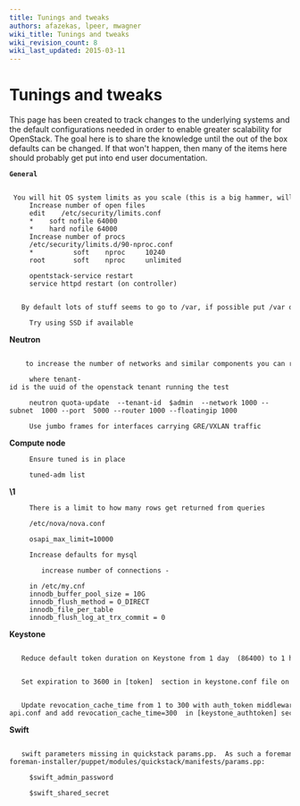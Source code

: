 ```yaml
---
title: Tunings and tweaks
authors: afazekas, lpeer, mwagner
wiki_title: Tunings and tweaks
wiki_revision_count: 8
wiki_last_updated: 2015-03-11
---
```


# Tunings and tweaks

This page has been created to track changes to the underlying systems and the default configurations needed in order to enable greater scalability for OpenStack. The goal here is to share the knowledge until the out of the box defaults can be changed. If that won't happen, then many of the items here should probably get put into end user documentation.

**`General`**

       You will hit OS system limits as you scale (this is a big hammer, will need some tightening for security)
         Increase number of open files
         edit    /etc/security/limits.conf 
         *    soft nofile 64000
         *    hard nofile 64000
         Increase number of procs
         /etc/security/limits.d/90-nproc.conf
         *          soft    nproc     10240
         root       soft    nproc     unlimited

         opentstack-service restart
         service httpd restart (on controller)

         By default lots of stuff seems to go to /var, if possible put /var on a bigger, faster drive

         Try using SSD if available

**Neutron**

          to increase the number of networks and similar components you can run this from the command line

         where tenant-id is the uuid of the openstack tenant running the test

         neutron quota-update  --tenant-id  $admin  --network 1000 --subnet  1000 --port  5000 --router 1000 --floatingip 1000

         Use jumbo frames for interfaces carrying GRE/VXLAN traffic

**Compute node**

         Ensure tuned is in place 

         tuned-adm list

**\1**

         There is a limit to how many rows get returned from queries

         /etc/nova/nova.conf

         osapi_max_limit=10000

         Increase defaults for mysql

            increase number of connections -

         in /etc/my.cnf
         innodb_buffer_pool_size = 10G
         innodb_flush_method = O_DIRECT
         innodb_file_per_table
         innodb_flush_log_at_trx_commit = 0

**Keystone**

         Reduce default token duration on Keystone from 1 day  (86400) to 1 hour (3600)

         Set expiration to 3600 in [token]  section in keystone.conf file on controller. 

         Update revocation_cache_time from 1 to 300 with auth_token middleware. Till this is not changed in the code one need to update the each service specific file like glance-api.conf and add revocation_cache_time=300  in [keystone_authtoken] section.

**Swift**

         swift parameters missing in quickstack params.pp.  As such a foreman based packstack + quickstack deployment initial puppet runs fail to setup a cluster appropriately without adding to /usr/share/openstack-foreman-installer/puppet/modules/quickstack/manifests/params.pp:

         $swift_admin_password

         $swift_shared_secret
